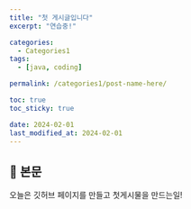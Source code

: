```yaml
---
title: "첫 게시글입니다"
excerpt: "연습중!"

categories:
  - Categories1
tags:
  - [java, coding]

permalink: /categories1/post-name-here/

toc: true
toc_sticky: true

date: 2024-02-01
last_modified_at: 2024-02-01
---
```


## 🦥 본문

오늘은 깃허브 페이지를 만들고 첫게시물을 만드는일!
